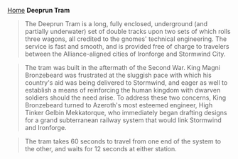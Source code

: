 [Home](../index.md)
**Deeprun Tram**
> The Deeprun Tram is a long, fully enclosed, underground (and partially underwater) set of double tracks upon two sets of which rolls three wagons, all credited to the gnomes' technical engineering. The service is fast and smooth, and is provided free of charge to travelers between the Alliance-aligned cities of Ironforge and Stormwind City.

> The tram was built in the aftermath of the Second War. King Magni Bronzebeard was frustrated at the sluggish pace with which his country's aid was being delivered to Stormwind, and eager as well to establish a means of reinforcing the human kingdom with dwarven soldiers should the need arise. To address these two concerns, King Bronzebeard turned to Azeroth's most esteemed engineer, High Tinker Gelbin Mekkatorque, who immediately began drafting designs for a grand subterranean railway system that would link Stormwind and Ironforge.

> The tram takes 60 seconds to travel from one end of the system to the other, and waits for 12 seconds at either station.